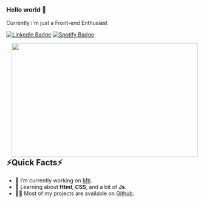### Hello world 👋
<p> Currently i'm just a Front-end Enthusiast<p>
<p><a href="https://www.linkedin.com/in/joao-pedro-b180171aa/" target="_blank" rel="noopener noreferrer"><img src="https://img.shields.io/badge/-@joaopedro-0077B5?style=flat-square&amp;labelColor=0077B5&amp;logo=LinkedIn&amp;link=https://www.linkedin.com/in/joao-pedro-b180171aa/" alt="LinkedIn Badge"></a> <a href="https://open.spotify.com/user/jpamorim811?si=b85e49a3ed9d4cec&nd=1"><img src="https://img.shields.io/badge/<strong>@Jpeg</strong>-1ED760?style=flat-square&amp;labelColor=fff&amp;logo=Spotify&amp;link=https://open.spotify.com/user/jpamorim811?si=b85e49a3ed9d4cec&nd=1" alt="Spotify Badge"></a></p>
<img align="right" src="https://media.giphy.com/media/xz6BXylV23aTx4kpez/giphy.gif" width="490" height="300" frameBorder="0"/>
<h2>⚡️Quick Facts⚡</h2>
<ul>
<li>🔭 I’m currently working on <a href="http://www.mti.mt.gov.br/">Mti</a>.</li>
<li>🧐 Learning about <strong>Html</strong>, <strong>CSS</strong>, and a bit of <strong>Js</strong>.</li>
<li>👨‍💻 Most of my projects are available on <a href="https://github.com/dotjoao">Github</a>.</li>
</ul>



